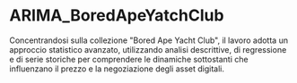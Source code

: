 # ARIMA_BoredApeYatchClub
Concentrandosi sulla collezione "Bored Ape Yacht Club", il lavoro adotta un approccio statistico avanzato, utilizzando analisi descrittive, di regressione e di serie storiche per comprendere le dinamiche sottostanti che influenzano il prezzo e la negoziazione degli asset digitali.
